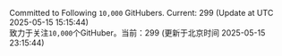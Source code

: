 Committed to Following `10,000` GitHubers. Current: <!-- FOLLOWING_COUNT -->299<!-- FOLLOWING_COUNT --> (Update at UTC <!-- LAST_UPDATED -->2025-05-15 15:15:44<!-- LAST_UPDATED -->)<br>
致力于关注`10,000`个GitHuber。当前：<!-- FOLLOWING_COUNT -->299<!-- FOLLOWING_COUNT --> (更新于北京时间 <!-- LAST_UPDATED_CST -->2025-05-15 23:15:44<!-- LAST_UPDATED_CST -->)
